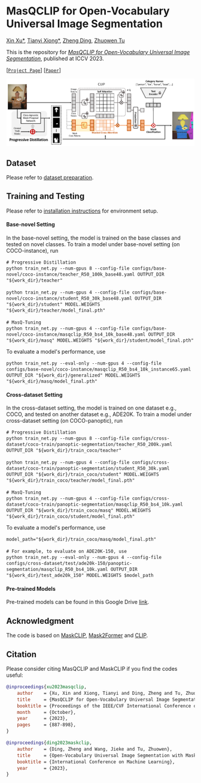 # MasQCLIP for Open-Vocabulary Universal Image Segmentation

[Xin Xu*](mailto:xinx8@illinois.edu), [Tianyi Xiong*](https://tyxiong23.github.io/), [Zheng Ding](mailto:zhding@ucsd.edu), [Zhuowen Tu](http://www.cogsci.ucsd.edu/~ztu/)

This is the repository for [*MasQCLIP for Open-Vocabulary Universal Image Segmentation*](https://openaccess.thecvf.com/content/ICCV2023/html/Xu_MasQCLIP_for_Open-Vocabulary_Universal_Image_Segmentation_ICCV_2023_paper.html), published at ICCV 2023.

[[`Project Page`](https://masqclip.github.io/)] [[`Paper`](https://openaccess.thecvf.com/content/ICCV2023/papers/Xu_MasQCLIP_for_Open-Vocabulary_Universal_Image_Segmentation_ICCV_2023_paper.pdf)]

<img src='./src/overview.png'/>

## Dataset

Please refer to [dataset preparation](https://github.com/facebookresearch/Mask2Former/blob/main/datasets/README.md).

## Training and Testing

Please refer to [installation instructions](https://github.com/facebookresearch/Mask2Former/blob/main/INSTALL.md) for environment setup.

#### Base-novel Setting

In the base-novel setting, the model is trained on the base classes and tested on novel classes. To train a model under base-novel setting (on COCO-instance), run

```shell
# Progressive Distillation
python train_net.py --num-gpus 8 --config-file configs/base-novel/coco-instance/teacher_R50_100k_base48.yaml OUTPUT_DIR "${work_dir}/teacher"

python train_net.py --num-gpus 4 --config-file configs/base-novel/coco-instance/student_R50_30k_base48.yaml OUTPUT_DIR "${work_dir}/student" MODEL.WEIGHTS "${work_dir}/teacher/model_final.pth"

# MasQ-Tuning
python train_net.py --num-gpus 4 --config-file configs/base-novel/coco-instance/masqclip_R50_bs4_10k_base48.yaml OUTPUT_DIR "${work_dir}/masq" MODEL.WEIGHTS "${work_dir}/student/model_final.pth"
```

To evaluate a model's performance, use

```shell
python train_net.py --eval-only --num-gpus 4 --config-file configs/base-novel/coco-instance/masqclip_R50_bs4_10k_instance65.yaml OUTPUT_DIR "${work_dir}/generalized" MODEL.WEIGHTS "${work_dir}/masq/model_final.pth"
```

#### Cross-dataset Setting

In the cross-dataset setting, the model is trained on one dataset e.g., COCO, and tested on another dataset e.g., ADE20K. To train a model under cross-dataset setting (on COCO-panoptic), run

```shell
# Progressive Distillation
python train_net.py --num-gpus 8 --config-file configs/cross-dataset/coco-train/panoptic-segmentation/teacher_R50_200k.yaml OUTPUT_DIR "${work_dir}/train_coco/teacher"

python train_net.py --num-gpus 4 --config-file configs/cross-dataset/coco-train/panoptic-segmentation/student_R50_30k.yaml OUTPUT_DIR "${work_dir}/train_coco/student" MODEL.WEIGHTS "${work_dir}/train_coco/teacher/model_final.pth"

# MasQ-Tuning
python train_net.py --num-gpus 4 --config-file configs/cross-dataset/coco-train/panoptic-segmentation/masqclip_R50_bs4_10k.yaml OUTPUT_DIR "${work_dir}/train_coco/masq" MODEL.WEIGHTS "${work_dir}/train_coco/student/model_final.pth"
```

To evaluate a model's performance, use

```shell
model_path="${work_dir}/train_coco/masq/model_final.pth"

# For example, to evaluate on ADE20K-150, use
python train_net.py --eval-only --num-gpus 4 --config-file configs/cross-dataset/test/ade20k-150/panoptic-segmentation/masqclip_R50_bs4_10k.yaml OUTPUT_DIR "${work_dir}/test_ade20k_150" MODEL.WEIGHTS $model_path
```

#### Pre-trained Models

Pre-trained models can be found in this Google Drive [link](https://drive.google.com/drive/folders/1wGpl9k7lEYigvSiI2IMx_V_TBGrzfVNl?usp=sharing).

## Acknowledgment

The code is based on [MaskCLIP](https://maskclip.github.io), [Mask2Former](https://github.com/facebookresearch/Mask2Former) and [CLIP](https://github.com/openai/CLIP).



## Citation

Please consider citing MasQCLIP and MaskCLIP if you find the codes useful:

```BibTeX
@inproceedings{xu2023masqclip,
    author    = {Xu, Xin and Xiong, Tianyi and Ding, Zheng and Tu, Zhuowen},
    title     = {MasQCLIP for Open-Vocabulary Universal Image Segmentation},
    booktitle = {Proceedings of the IEEE/CVF International Conference on Computer Vision (ICCV)},
    month     = {October},
    year      = {2023},
    pages     = {887-898},
}
```

```BibTeX
@inproceedings{ding2023maskclip,
    author    = {Ding, Zheng and Wang, Jieke and Tu, Zhuowen},
    title     = {Open-Vocabulary Universal Image Segmentation with MaskCLIP},
    booktitle = {International Conference on Machine Learning},
    year      = {2023},
}
```


